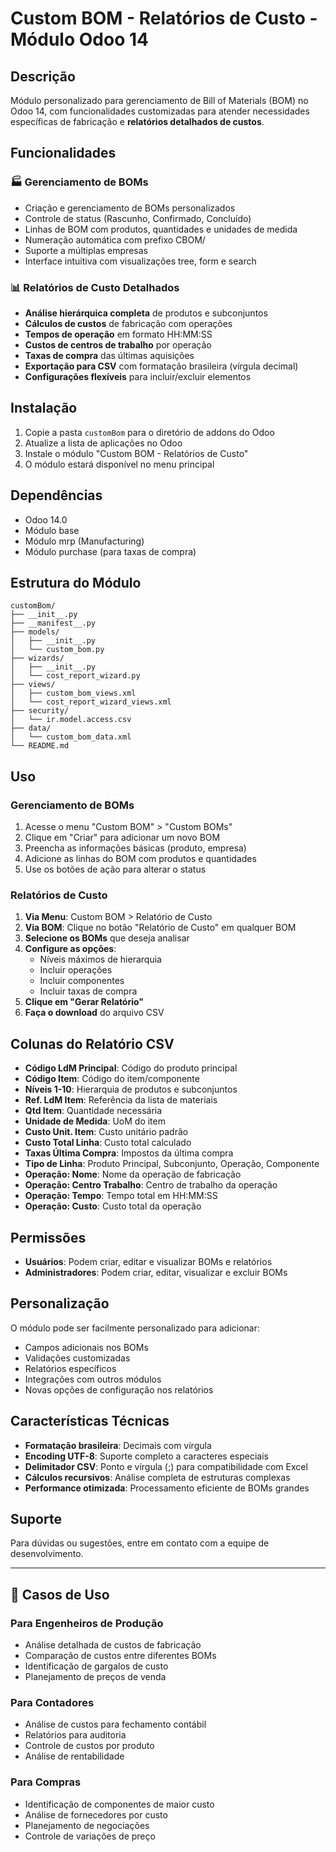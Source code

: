 # Custom BOM - Relatórios de Custo - Módulo Odoo 14

## Descrição
Módulo personalizado para gerenciamento de Bill of Materials (BOM) no Odoo 14, com funcionalidades customizadas para atender necessidades específicas de fabricação e **relatórios detalhados de custos**.

## Funcionalidades

### 🏭 Gerenciamento de BOMs
- Criação e gerenciamento de BOMs personalizados
- Controle de status (Rascunho, Confirmado, Concluído)
- Linhas de BOM com produtos, quantidades e unidades de medida
- Numeração automática com prefixo CBOM/
- Suporte a múltiplas empresas
- Interface intuitiva com visualizações tree, form e search

### 📊 Relatórios de Custo Detalhados
- **Análise hierárquica completa** de produtos e subconjuntos
- **Cálculos de custos** de fabricação com operações
- **Tempos de operação** em formato HH:MM:SS
- **Custos de centros de trabalho** por operação
- **Taxas de compra** das últimas aquisições
- **Exportação para CSV** com formatação brasileira (vírgula decimal)
- **Configurações flexíveis** para incluir/excluir elementos

## Instalação
1. Copie a pasta `customBom` para o diretório de addons do Odoo
2. Atualize a lista de aplicações no Odoo
3. Instale o módulo "Custom BOM - Relatórios de Custo"
4. O módulo estará disponível no menu principal

## Dependências
- Odoo 14.0
- Módulo base
- Módulo mrp (Manufacturing)
- Módulo purchase (para taxas de compra)

## Estrutura do Módulo
```
customBom/
├── __init__.py
├── __manifest__.py
├── models/
│   ├── __init__.py
│   └── custom_bom.py
├── wizards/
│   ├── __init__.py
│   └── cost_report_wizard.py
├── views/
│   ├── custom_bom_views.xml
│   └── cost_report_wizard_views.xml
├── security/
│   └── ir.model.access.csv
├── data/
│   └── custom_bom_data.xml
└── README.md
```

## Uso

### Gerenciamento de BOMs
1. Acesse o menu "Custom BOM" > "Custom BOMs"
2. Clique em "Criar" para adicionar um novo BOM
3. Preencha as informações básicas (produto, empresa)
4. Adicione as linhas do BOM com produtos e quantidades
5. Use os botões de ação para alterar o status

### Relatórios de Custo
1. **Via Menu**: Custom BOM > Relatório de Custo
2. **Via BOM**: Clique no botão "Relatório de Custo" em qualquer BOM
3. **Selecione os BOMs** que deseja analisar
4. **Configure as opções**:
   - Níveis máximos de hierarquia
   - Incluir operações
   - Incluir componentes
   - Incluir taxas de compra
5. **Clique em "Gerar Relatório"**
6. **Faça o download** do arquivo CSV

## Colunas do Relatório CSV
- **Código LdM Principal**: Código do produto principal
- **Código Item**: Código do item/componente
- **Níveis 1-10**: Hierarquia de produtos e subconjuntos
- **Ref. LdM Item**: Referência da lista de materiais
- **Qtd Item**: Quantidade necessária
- **Unidade de Medida**: UoM do item
- **Custo Unit. Item**: Custo unitário padrão
- **Custo Total Linha**: Custo total calculado
- **Taxas Última Compra**: Impostos da última compra
- **Tipo de Linha**: Produto Principal, Subconjunto, Operação, Componente
- **Operação: Nome**: Nome da operação de fabricação
- **Operação: Centro Trabalho**: Centro de trabalho da operação
- **Operação: Tempo**: Tempo total em HH:MM:SS
- **Operação: Custo**: Custo total da operação

## Permissões
- **Usuários**: Podem criar, editar e visualizar BOMs e relatórios
- **Administradores**: Podem criar, editar, visualizar e excluir BOMs

## Personalização
O módulo pode ser facilmente personalizado para adicionar:
- Campos adicionais nos BOMs
- Validações customizadas
- Relatórios específicos
- Integrações com outros módulos
- Novas opções de configuração nos relatórios

## Características Técnicas
- **Formatação brasileira**: Decimais com vírgula
- **Encoding UTF-8**: Suporte completo a caracteres especiais
- **Delimitador CSV**: Ponto e vírgula (;) para compatibilidade com Excel
- **Cálculos recursivos**: Análise completa de estruturas complexas
- **Performance otimizada**: Processamento eficiente de BOMs grandes

## Suporte
Para dúvidas ou sugestões, entre em contato com a equipe de desenvolvimento.

---

## 🎯 Casos de Uso

### Para Engenheiros de Produção
- Análise detalhada de custos de fabricação
- Comparação de custos entre diferentes BOMs
- Identificação de gargalos de custo
- Planejamento de preços de venda

### Para Contadores
- Análise de custos para fechamento contábil
- Relatórios para auditoria
- Controle de custos por produto
- Análise de rentabilidade

### Para Compras
- Identificação de componentes de maior custo
- Análise de fornecedores por custo
- Planejamento de negociações
- Controle de variações de preço
